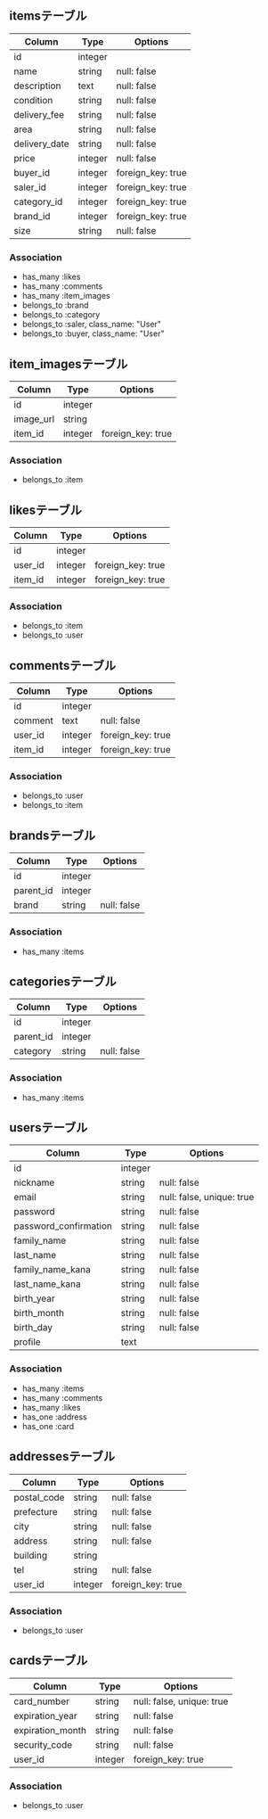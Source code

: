 ## itemsテーブル
|Column|Type|Options|
|------|----|-------|
|id|integer| |
|name|string|null: false|
|description|text|null: false|
|condition|string|null: false|
|delivery_fee|string|null: false|
|area|string|null: false|
|delivery_date|string|null: false|
|price|integer|null: false|
|buyer_id|integer|foreign_key: true|
|saler_id|integer|foreign_key: true|
|category_id|integer|foreign_key: true|
|brand_id|integer|foreign_key: true|
|size|string|null: false|

### Association
- has_many :likes
- has_many :comments
- has_many :item_images
- belongs_to :brand
- belongs_to :category
- belongs_to :saler, class_name: "User"
- belongs_to :buyer, class_name: "User"

## item_imagesテーブル
|Column|Type|Options|
|------|----|-------|
|id|integer| |
|image_url|string||
|item_id|integer|foreign_key: true|

### Association
- belongs_to :item

## likesテーブル
|Column|Type|Options|
|------|----|-------|
|id|integer| |
|user_id|integer|foreign_key: true|
|item_id|integer|foreign_key: true|

### Association
- belongs_to :item
- belongs_to :user

## commentsテーブル
|Column|Type|Options|
|------|----|-------|
|id|integer| |
|comment|text|null: false|
|user_id|integer|foreign_key: true|
|item_id|integer|foreign_key: true|

### Association
- belongs_to :user
- belongs_to :item


## brandsテーブル
|Column|Type|Options|
|------|----|-------|
|id|integer||
|parent_id|integer||
|brand|string|null: false|

### Association
- has_many :items

## categoriesテーブル
|Column|Type|Options|
|------|----|-------|
|id|integer||
|parent_id|integer||
|category|string|null: false|

### Association
- has_many :items

## usersテーブル
|Column|Type|Options|
|------|----|-------|
|id|integer||
|nickname|string|null: false|
|email|string|null: false, unique: true|
|password|string|null: false|
|password_confirmation|string|null: false|
|family_name|string|null: false|
|last_name|string|null: false|
|family_name_kana|string|null: false|
|last_name_kana|string|null: false|
|birth_year|string|null: false|
|birth_month|string|null: false|
|birth_day|string|null: false|
|profile|text||

### Association
- has_many :items
- has_many :comments
- has_many :likes
- has_one :address
- has_one :card

## addressesテーブル
|Column|Type|Options|
|------|----|-------|
|postal_code|string|null: false|
|prefecture|string|null: false|
|city|string|null: false|
|address|string|null: false|
|building|string||
|tel|string|null: false|
|user_id|integer|foreign_key: true|

### Association
- belongs_to :user

## cardsテーブル
|Column|Type|Options|
|------|----|-------|
|card_number|string|null: false, unique: true|
|expiration_year|string|null: false|
|expiration_month|string|null: false|
|security_code|string|null: false|
|user_id|integer|foreign_key: true|

### Association
- belongs_to :user